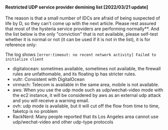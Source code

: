 #### Restricted UDP service provider demining list [2022/03/21 update]

The reason is that a small number of IDCs are afraid of being suspected of life by D, so they can't come up with the next article. Please rest assured that most of the hysteria service providers are performing normally**. And the list below is the only "conviction" that is not available, please self-test whether it is normal or not (it can be used if it is not in the list), it is for reference only:

The log shows `[error:timeout: no recent network activity] Failed to initialize client`

* digitalocean: sometimes available, sometimes not available, the firewall rules are unfathomable, and its floating ip has stricter rules.
* vultr: Consistent with DigitalOcean
* virmach: Telecom is available in the same area, mobile is not available.
* aws: When you use the udp mode such as udp/wechat-video mode with the ec2 instance, it will be considered by aws as an external udp attack and you will receive a warning email.
* ovh: udp mode is available, but it will cut off the flow from time to time, faketcp is no problem
* RackNerd: Many people reported that its Los Angeles area cannot use udp/wechat-video and other udp-type protocols
